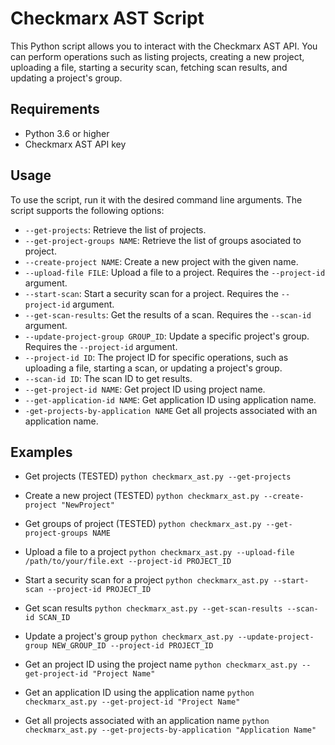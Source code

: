 # Checkmarx AST Script

This Python script allows you to interact with the Checkmarx AST API. You can perform operations such as listing projects, creating a new project, uploading a file, starting a security scan, fetching scan results, and updating a project's group.

## Requirements

- Python 3.6 or higher
- Checkmarx AST API key

## Usage

To use the script, run it with the desired command line arguments. The script supports the following options:

- `--get-projects`: Retrieve the list of projects.
- `--get-project-groups NAME`: Retrieve the list of groups asociated to project.
- `--create-project NAME`: Create a new project with the given name.
- `--upload-file FILE`: Upload a file to a project. Requires the `--project-id` argument.
- `--start-scan`: Start a security scan for a project. Requires the `--project-id` argument.
- `--get-scan-results`: Get the results of a scan. Requires the `--scan-id` argument.
- `--update-project-group GROUP_ID`: Update a specific project's group. Requires the `--project-id` argument.
- `--project-id ID`: The project ID for specific operations, such as uploading a file, starting a scan, or updating a project's group.
- `--scan-id ID`: The scan ID to get results.
- `--get-project-id NAME`: Get project ID using project name.
- `--get-application-id NAME`: Get application ID using application name.
- `-get-projects-by-application NAME` Get all projects associated with an application name.

## Examples

- Get projects (TESTED)
`python checkmarx_ast.py --get-projects`

- Create a new project (TESTED)
`python checkmarx_ast.py --create-project "NewProject"`

- Get groups of project (TESTED)
`python checkmarx_ast.py --get-project-groups NAME`

- Upload a file to a project
`python checkmarx_ast.py --upload-file /path/to/your/file.ext --project-id PROJECT_ID`

- Start a security scan for a project
`python checkmarx_ast.py --start-scan --project-id PROJECT_ID`

- Get scan results
`python checkmarx_ast.py --get-scan-results --scan-id SCAN_ID`

- Update a project's group
`python checkmarx_ast.py --update-project-group NEW_GROUP_ID --project-id PROJECT_ID`

- Get an project ID using the project name
`python checkmarx_ast.py --get-project-id "Project Name"`

- Get an application ID using the application name
`python checkmarx_ast.py --get-project-id "Project Name"`

- Get all projects associated with an application name
`python checkmarx_ast.py --get-projects-by-application "Application Name"`

